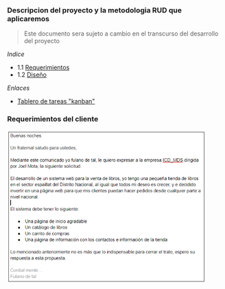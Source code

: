 ### Descripcion del proyecto y la metodologia RUD que aplicaremos
> Este documento sera sujeto a cambio en el transcurso del desarrollo del proyecto




*Indice*

- 1.1 [Requerimientos](#1.1)
- 1.2 [Diseño](#1.2)

*Enlaces*

- [Tablero de tareas "kanban"](https://github.com/joeljesusmota/ICD_CLASS/projects/1)


<a name="1.1"></a>
### Requerimientos del cliente
<img src="req.png">

    
